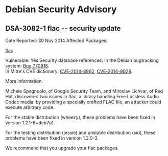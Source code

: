 
Debian Security Advisory
========================


DSA-3082-1 flac -- security update
----------------------------------



Date Reported:
30 Nov 2014
Affected Packages:

[flac](https://packages.debian.org/src:flac)

Vulnerable:
Yes
Security database references:
In the Debian bugtracking system: [Bug 770918](https://bugs.debian.org/cgi-bin/bugreport.cgi?bug=770918).  
In Mitre's CVE dictionary: [CVE-2014-8962](https://security-tracker.debian.org/tracker/CVE-2014-8962), [CVE-2014-9028](https://security-tracker.debian.org/tracker/CVE-2014-9028).  

More information:

Michele Spagnuolo, of Google Security Team, and Miroslav Lichvar, of
Red Hat, discovered two issues in flac, a library handling Free
Lossless Audio Codec media: by providing a specially crafted FLAC
file, an attacker could execute arbitrary code.


For the stable distribution (wheezy), these problems have been fixed in
version 1.2.1-6+deb7u1.


For the testing distribution (jessie) and unstable distribution (sid),
these problems have been fixed in version 1.3.0-3.


We recommend that you upgrade your flac packages.





